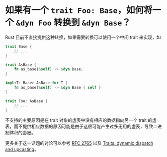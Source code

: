 # 如果有一个 `trait Foo: Base`，如何将一个 `&dyn Foo` 转换到 `&dyn Base`？

Rust 目前不直接提供这种转换，如果需要转换可以使用一个中间 trait 来实现，如
```rust
trait Base {
    // ...
}

trait AsBase {
    fn as_base(&self) -> &dyn Base;
}

impl<T: Base> AsBase for T {
    fn as_base(&self) -> &dyn Base { self }
}

trait Foo: AsBase {
    // ...
}
```

不支持的主要原因是在 trait 对象的虚表中没有相应的数据指向另一个 trait 的虚表，而不提供相应数据的原因可能是由于这很可能产生过多无用的虚表，导致二进制体积的膨胀。

更多关于这一话题的讨论可以参考 [RFC 2765](https://github.com/rust-lang/rfcs/issues/2765) 以及 [Traits, dynamic dispatch and upcasting](https://articles.bchlr.de/traits-dynamic-dispatch-upcasting)。
